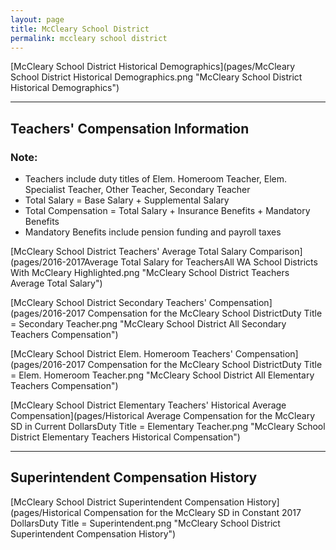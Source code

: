 ```yaml
---
layout: page
title: McCleary School District
permalink: mccleary school district
---
```



[McCleary School District Historical Demographics](pages/McCleary School District Historical Demographics.png "McCleary School District Historical Demographics")

___

## Teachers' Compensation Information
### Note:
- Teachers include duty titles of Elem. Homeroom Teacher, Elem. Specialist Teacher, Other Teacher, Secondary Teacher
- Total Salary = Base Salary + Supplemental Salary
- Total Compensation = Total Salary + Insurance Benefits + Mandatory Benefits
- Mandatory Benefits include pension funding and payroll taxes

[McCleary School District Teachers' Average Total Salary Comparison](pages/2016-2017Average Total Salary for TeachersAll WA School Districts With McCleary Highlighted.png "McCleary School District Teachers Average Total Salary")

[McCleary School District Secondary Teachers' Compensation](pages/2016-2017 Compensation for the McCleary School DistrictDuty Title = Secondary Teacher.png "McCleary School District All Secondary Teachers Compensation")

[McCleary School District Elem. Homeroom Teachers' Compensation](pages/2016-2017 Compensation for the McCleary School DistrictDuty Title = Elem. Homeroom Teacher.png "McCleary School District All Elementary Teachers Compensation")

[McCleary School District Elementary Teachers' Historical Average Compensation](pages/Historical Average Compensation for the McCleary SD in Current DollarsDuty Title = Elementary Teacher.png "McCleary School District Elementary Teachers Historical Compensation")


___

## Superintendent Compensation History

[McCleary School District Superintendent Compensation History](pages/Historical Compensation for the McCleary SD in Constant 2017 DollarsDuty Title = Superintendent.png "McCleary School District Superintendent Compensation History")

